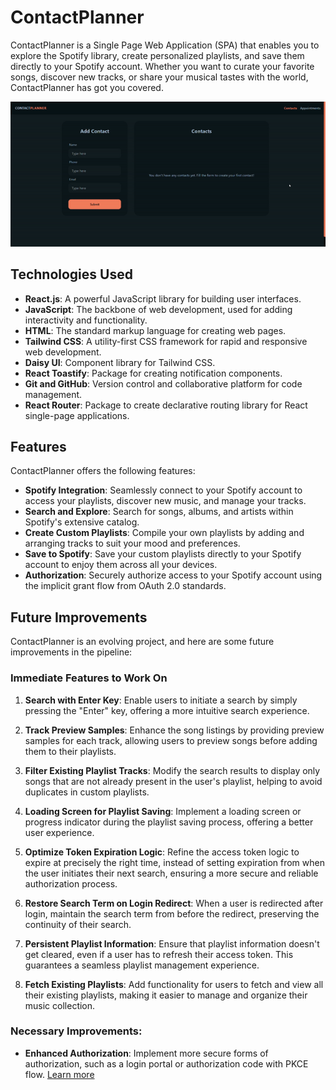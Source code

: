 # ContactPlanner

ContactPlanner is a Single Page Web Application (SPA) that enables you to explore the Spotify library, create personalized playlists, and save them directly to your Spotify account. Whether you want to curate your favorite songs, discover new tracks, or share your musical tastes with the world, ContactPlanner has got you covered.

![ContactPlanner](public/gifDemo.gif)

## Technologies Used

- **React.js**: A powerful JavaScript library for building user interfaces.
- **JavaScript**: The backbone of web development, used for adding interactivity and functionality.
- **HTML**: The standard markup language for creating web pages.
- **Tailwind CSS**: A utility-first CSS framework for rapid and responsive web development.
- **Daisy UI**: Component library for Tailwind CSS.
- **React Toastify**: Package for creating notification components.
- **Git and GitHub**: Version control and collaborative platform for code management.
- **React Router**: Package to create declarative routing library for React single-page applications.

## Features

ContactPlanner offers the following features:

- **Spotify Integration**: Seamlessly connect to your Spotify account to access your playlists, discover new music, and manage your tracks.
- **Search and Explore**: Search for songs, albums, and artists within Spotify's extensive catalog.
- **Create Custom Playlists**: Compile your own playlists by adding and arranging tracks to suit your mood and preferences.
- **Save to Spotify**: Save your custom playlists directly to your Spotify account to enjoy them across all your devices.
- **Authorization**: Securely authorize access to your Spotify account using the implicit grant flow from OAuth 2.0 standards.

## Future Improvements

ContactPlanner is an evolving project, and here are some future improvements in the pipeline:

### Immediate Features to Work On

1. **Search with Enter Key**: Enable users to initiate a search by simply pressing the "Enter" key, offering a more intuitive search experience.

2. **Track Preview Samples**: Enhance the song listings by providing preview samples for each track, allowing users to preview songs before adding them to their playlists.

3. **Filter Existing Playlist Tracks**: Modify the search results to display only songs that are not already present in the user's playlist, helping to avoid duplicates in custom playlists.

4. **Loading Screen for Playlist Saving**: Implement a loading screen or progress indicator during the playlist saving process, offering a better user experience.

5. **Optimize Token Expiration Logic**: Refine the access token logic to expire at precisely the right time, instead of setting expiration from when the user initiates their next search, ensuring a more secure and reliable authorization process.

6. **Restore Search Term on Login Redirect**: When a user is redirected after login, maintain the search term from before the redirect, preserving the continuity of their search.

7. **Persistent Playlist Information**: Ensure that playlist information doesn't get cleared, even if a user has to refresh their access token. This guarantees a seamless playlist management experience.

8. **Fetch Existing Playlists**: Add functionality for users to fetch and view all their existing playlists, making it easier to manage and organize their music collection.

### Necessary Improvements:

- **Enhanced Authorization**: Implement more secure forms of authorization, such as a login portal or authorization code with PKCE flow. [Learn more](https://developer.spotify.com/documentation/web-api/tutorials/code-pkce-flow)

